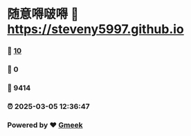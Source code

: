 # 随意嘚啵嘚 :link: https://steveny5997.github.io 
### :page_facing_up: [10](https://steveny5997.github.io/tag.html) 
### :speech_balloon: 0 
### :hibiscus: 9414 
### :alarm_clock: 2025-03-05 12:36:47 
### Powered by :heart: [Gmeek](https://github.com/Meekdai/Gmeek)
